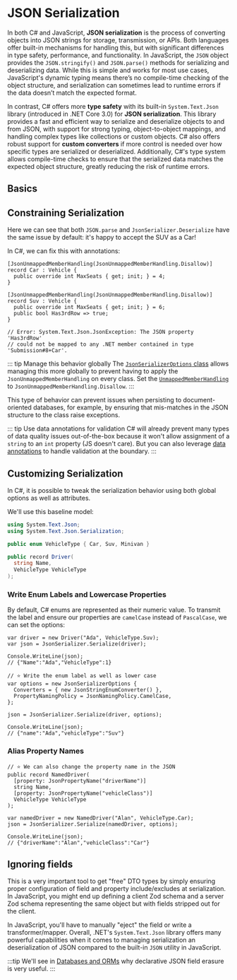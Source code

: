 # JSON Serialization

In both C# and JavaScript, **JSON serialization** is the process of converting objects into JSON strings for storage, transmission, or APIs. Both languages offer built-in mechanisms for handling this, but with significant differences in type safety, performance, and functionality. In JavaScript, the `JSON` object provides the `JSON.stringify()` and `JSON.parse()` methods for serializing and deserializing data. While this is simple and works for most use cases, JavaScript's dynamic typing means there’s no compile-time checking of the object structure, and serialization can sometimes lead to runtime errors if the data doesn’t match the expected format.

In contrast, C# offers more **type safety** with its built-in `System.Text.Json` library (introduced in .NET Core 3.0) for **JSON serialization**. This library provides a fast and efficient way to serialize and deserialize objects to and from JSON, with support for strong typing, object-to-object mappings, and handling complex types like collections or custom objects. C# also offers robust support for **custom converters** if more control is needed over how specific types are serialized or deserialized. Additionally, C#'s type system allows compile-time checks to ensure that the serialized data matches the expected object structure, greatly reducing the risk of runtime errors.

## Basics

<CodeSplitter>
  <template #left>

```ts{25,29}
abstract class Vehicle {
  abstract maxSeats: number
}

class Car extends Vehicle {
  maxSeats: number;
  constructor() {
    super();
    this.maxSeats = 4;
  }
}

class Suv extends Vehicle {
  maxSeats: number;
  has3rdRow: boolean;

  constructor() {
    super();
    this.maxSeats = 6;
    this.has3rdRow = true;
  }
}

let suv = new Suv();
let json = JSON.stringify(suv)

console.log(json); // {"maxSeats":6,"has3rdRow":true}

let car = JSON.parse(json)

console.log(car) // { "maxSeats": 6, "has3rdRow": true }
```

  </template>
  <template #right>

```csharp{18,22}
using System.Text.Json;
using System.Text.Json.Serialization;

abstract record Vehicle {
  public abstract int MaxSeats { get; init; }
}

record Car : Vehicle {
  public override int MaxSeats { get; init; } = 4;
}

record Suv : Vehicle {
  public override int MaxSeats { get; init; } = 6;
  public bool Has3rdRow => true;
}

var suv = new Suv();
var json = JsonSerializer.Serialize(suv);

Console.WriteLine(json); // {"MaxSeats":6,"Has3rdRow":true}

var car = JsonSerializer.Deserialize<Car>(json);

Console.WriteLine(car); // Car { MaxSeats = 6 }
```

  </template>
</CodeSplitter>

## Constraining Serialization

Here we can see that both `JSON.parse` and `JsonSerializer.Deserialize` have the same issue by default: it's happy to accept the SUV as a Car!

In C#, we can fix this with annotations:

```csharp{1,6}
[JsonUnmappedMemberHandling(JsonUnmappedMemberHandling.Disallow)]
record Car : Vehicle {
  public override int MaxSeats { get; init; } = 4;
}

[JsonUnmappedMemberHandling(JsonUnmappedMemberHandling.Disallow)]
record Suv : Vehicle {
  public override int MaxSeats { get; init; } = 6;
  public bool Has3rdRow => true;
}

// Error: System.Text.Json.JsonException: The JSON property 'Has3rdRow'
// could not be mapped to any .NET member contained in type 'Submission#8+Car'.
```

::: tip Manage this behavior globally
The [`JsonSerializerOptions` class](https://learn.microsoft.com/en-us/dotnet/api/system.text.json.jsonserializeroptions?view=net-9.0#properties) allows managing this more globally to prevent having to apply the `JsonUnmappedMemberHandling` on every class.  Set the [`UnmappedMemberHandling`](https://learn.microsoft.com/en-us/dotnet/api/system.text.json.jsonserializeroptions.unmappedmemberhandling?view=net-9.0#system-text-json-jsonserializeroptions-unmappedmemberhandling) to `JsonUnmappedMemberHandling.Disallow`.
:::

This type of behavior can prevent issues when persisting to document-oriented databases, for example, by ensuring that mis-matches in the JSON structure to the class raise exceptions.

::: tip Use data annotations for validation
C# will already prevent many types of data quality issues out-of-the-box because it won't allow assignment of a `string` to an `int` property (JS doesn't care).  But you can also leverage [data annotations](https://weblogs.asp.net/ricardoperes/net-8-data-annotations-validation) to handle validation at the boundary.
:::

## Customizing Serialization

In C#, it is possible to tweak the serialization behavior using both global options as well as attributes.

We'll use this baseline model:

```csharp
using System.Text.Json;
using System.Text.Json.Serialization;

public enum VehicleType { Car, Suv, Minivan }

public record Driver(
  string Name,
  VehicleType VehicleType
);
```

### Write Enum Labels and Lowercase Properties

By default, C# enums are represented as their numeric value.  To transmit the label and ensure our properties are `camelCase` instead of `PascalCase`, we can set the options:

```csharp{8-11,13}
var driver = new Driver("Ada", VehicleType.Suv);
var json = JsonSerializer.Serialize(driver);

Console.WriteLine(json);
// {"Name":"Ada","VehicleType":1}

// ⭐️ Write the enum label as well as lower case
var options = new JsonSerializerOptions {
  Converters = { new JsonStringEnumConverter() },
  PropertyNamingPolicy = JsonNamingPolicy.CamelCase,
};

json = JsonSerializer.Serialize(driver, options);

Console.WriteLine(json);
// {"name":"Ada","vehicleType":"Suv"}
```

### Alias Property Names

```csharp{3,5}
// ⭐️ We can also change the property name in the JSON
public record NamedDriver(
  [property: JsonPropertyName("driverName")]
  string Name,
  [property: JsonPropertyName("vehicleClass")]
  VehicleType VehicleType
);

var namedDriver = new NamedDriver("Alan", VehicleType.Car);
json = JsonSerializer.Serialize(namedDriver, options);

Console.WriteLine(json);
// {"driverName":"Alan","vehicleClass":"Car"}
```

## Ignoring fields

This is a very important tool to get "free" DTO types by simply ensuring proper configuration of field and property include/excludes at serialization.  In JavaScript, you might end up defining a client Zod schema and a server Zod schema representing the same object but with fields stripped out for the client.

<CodeSplitter>
  <template #left>

```ts{19}
type VehicleType = "car" | "suv" | "minivan"

type LicensedDriver = {
    name: string,
    licenseNumber: string,
    vehicleType: VehicleType
}

let licensedDriver: LicensedDriver = {
    name: "Charles",
    licenseNumber: "12345",
    vehicleType: "minivan"
}

console.log(JSON.stringify(licensedDriver));
// {"name":"Charles","licenseNumber":"12345","vehicleType":"minivan"}

const {
    licenseNumber, // 👈 Eject the field; can't forget to do this
    ...trimmed
} = licensedDriver;

console.log(JSON.stringify(trimmed))
// {"name":"Charles","vehicleType":"minivan"}
```

  </template>
  <template #right>

```csharp{8}
using System.Text.Json;
using System.Text.Json.Serialization;

public enum VehicleType { Car, Suv, Minivan }

public record LicensedDriver(
  string Name,
  [property: JsonIgnore] // 👈 Erased from JSON
  string LicenseNumber,
  VehicleType VehicleType
);

var licensedDriver = new LicensedDriver(
  "Charles",
  "12345",
  VehicleType.Car
);

json = JsonSerializer.Serialize(licensedDriver, options);

Console.WriteLine(json);
// {"name":"Charles","vehicleType":"Minivan"}
```

  </template>
</CodeSplitter>

In JavaScript, you'll have to manually "eject" the field or write a transformer/mapper.  Overall, .NET's `System.Text.Json` library offers many powerful capabilities when it comes to managing serialization an deserialization of JSON compared to the built-in `JSON` utility in JavaScript.

:::tip
We'll see in [Databases and ORMs](../intermediate/databases-and-orms.md) why declarative JSON field erasure is very useful.
:::
